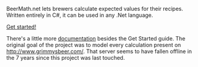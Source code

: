 BeerMath.net lets brewers calculate expected values for their recipes. Written entirely in C#, it can be used in any .Net language.

[Get started!](https://github.com/vtbassmatt/BeerMath.Net/tree/master/Documentation/GettingStarted.md)

There's a little more [documentation](https://github.com/vtbassmatt/BeerMath.Net/tree/master/Documentation) besides the Get Started guide. The original goal of the project was to model every calculation present on http://www.grimmysbeer.com/. That server seems to have fallen offline in the 7 years since this project was last touched.
